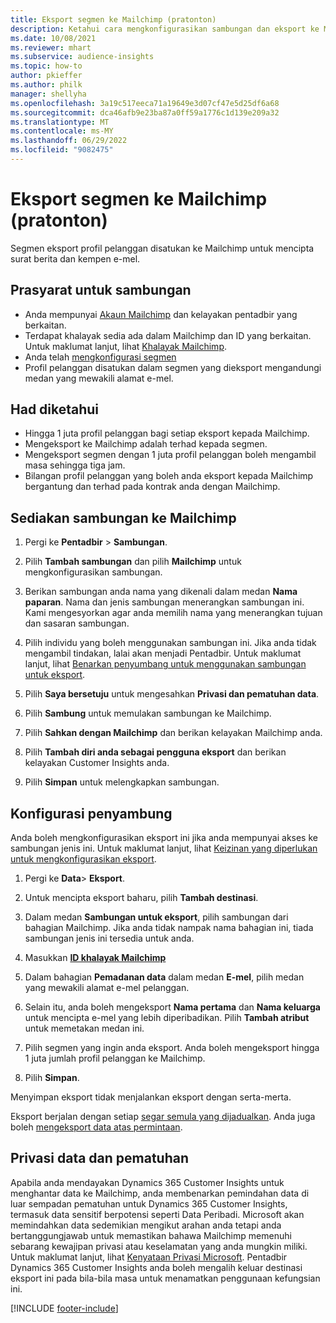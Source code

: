 ```yaml
---
title: Eksport segmen ke Mailchimp (pratonton)
description: Ketahui cara mengkonfigurasikan sambungan dan eksport ke Mailchimp.
ms.date: 10/08/2021
ms.reviewer: mhart
ms.subservice: audience-insights
ms.topic: how-to
author: pkieffer
ms.author: philk
manager: shellyha
ms.openlocfilehash: 3a19c517eeca71a19649e3d07cf47e5d25df6a68
ms.sourcegitcommit: dca46afb9e23ba87a0ff59a1776c1d139e209a32
ms.translationtype: MT
ms.contentlocale: ms-MY
ms.lasthandoff: 06/29/2022
ms.locfileid: "9082475"
---
```

# <a name="export-segments-to-mailchimp-preview"></a>Eksport segmen ke Mailchimp (pratonton)

Segmen eksport profil pelanggan disatukan ke Mailchimp untuk mencipta surat berita dan kempen e-mel.

## <a name="prerequisites-for-connection"></a>Prasyarat untuk sambungan

-   Anda mempunyai [Akaun Mailchimp](https://mailchimp.com/) dan kelayakan pentadbir yang berkaitan.
-   Terdapat khalayak sedia ada dalam Mailchimp dan ID yang berkaitan. Untuk maklumat lanjut, lihat [Khalayak Mailchimp](https://mailchimp.com/help/create-audience/).
-   Anda telah [mengkonfigurasi segmen](segments.md)
-   Profil pelanggan disatukan dalam segmen yang dieksport mengandungi medan yang mewakili alamat e-mel.

## <a name="known-limitations"></a>Had diketahui

- Hingga 1 juta profil pelanggan bagi setiap eksport kepada Mailchimp.
- Mengeksport ke Mailchimp adalah terhad kepada segmen.
- Mengeksport segmen dengan 1 juta profil pelanggan boleh mengambil masa sehingga tiga jam. 
- Bilangan profil pelanggan yang boleh anda eksport kepada Mailchimp bergantung dan terhad pada kontrak anda dengan Mailchimp.

## <a name="set-up-connection-to-mailchimp"></a>Sediakan sambungan ke Mailchimp

1. Pergi ke **Pentadbir** > **Sambungan**.

1. Pilih **Tambah sambungan** dan pilih **Mailchimp** untuk mengkonfigurasikan sambungan.

1. Berikan sambungan anda nama yang dikenali dalam medan **Nama paparan**. Nama dan jenis sambungan menerangkan sambungan ini. Kami mengesyorkan agar anda memilih nama yang menerangkan tujuan dan sasaran sambungan.

1. Pilih individu yang boleh menggunakan sambungan ini. Jika anda tidak mengambil tindakan, lalai akan menjadi Pentadbir. Untuk maklumat lanjut, lihat [Benarkan penyumbang untuk menggunakan sambungan untuk eksport](connections.md#allow-contributors-to-use-a-connection-for-exports).

1. Pilih **Saya bersetuju** untuk mengesahkan **Privasi dan pematuhan data**.

1. Pilih **Sambung** untuk memulakan sambungan ke Mailchimp.

1. Pilih **Sahkan dengan Mailchimp** dan berikan kelayakan Mailchimp anda.

1. Pilih **Tambah diri anda sebagai pengguna eksport** dan berikan kelayakan Customer Insights anda.

1. Pilih **Simpan** untuk melengkapkan sambungan. 

## <a name="configure-the-connector"></a>Konfigurasi penyambung

Anda boleh mengkonfigurasikan eksport ini jika anda mempunyai akses ke sambungan jenis ini. Untuk maklumat lanjut, lihat [Keizinan yang diperlukan untuk mengkonfigurasikan eksport](export-destinations.md#set-up-a-new-export).

1. Pergi ke **Data**> **Eksport**.

1. Untuk mencipta eksport baharu, pilih **Tambah destinasi**.

1. Dalam medan **Sambungan untuk eksport**, pilih sambungan dari bahagian Mailchimp. Jika anda tidak nampak nama bahagian ini, tiada sambungan jenis ini tersedia untuk anda.

1. Masukkan **[ID khalayak Mailchimp](https://mailchimp.com/help/find-audience-id/)**

1. Dalam bahagian **Pemadanan data** dalam medan **E-mel**, pilih medan yang mewakili alamat e-mel pelanggan. 

1. Selain itu, anda boleh mengeksport **Nama pertama** dan **Nama keluarga** untuk mencipta e-mel yang lebih diperibadikan. Pilih **Tambah atribut** untuk memetakan medan ini.

1. Pilih segmen yang ingin anda eksport. Anda boleh mengeksport hingga 1 juta jumlah profil pelanggan ke Mailchimp.

1. Pilih **Simpan**.

Menyimpan eksport tidak menjalankan eksport dengan serta-merta.

Eksport berjalan dengan setiap [segar semula yang dijadualkan](system.md#schedule-tab). Anda juga boleh [mengeksport data atas permintaan](export-destinations.md#run-exports-on-demand). 

## <a name="data-privacy-and-compliance"></a>Privasi data dan pematuhan

Apabila anda mendayakan Dynamics 365 Customer Insights untuk menghantar data ke Mailchimp, anda membenarkan pemindahan data di luar sempadan pematuhan untuk Dynamics 365 Customer Insights, termasuk data sensitif berpotensi seperti Data Peribadi. Microsoft akan memindahkan data sedemikian mengikut arahan anda tetapi anda bertanggungjawab untuk memastikan bahawa Mailchimp memenuhi sebarang kewajipan privasi atau keselamatan yang anda mungkin miliki. Untuk maklumat lanjut, lihat [Kenyataan Privasi Microsoft](https://go.microsoft.com/fwlink/?linkid=396732).
Pentadbir Dynamics 365 Customer Insights anda boleh mengalih keluar destinasi eksport ini pada bila-bila masa untuk menamatkan penggunaan kefungsian ini.

[!INCLUDE [footer-include](includes/footer-banner.md)]
